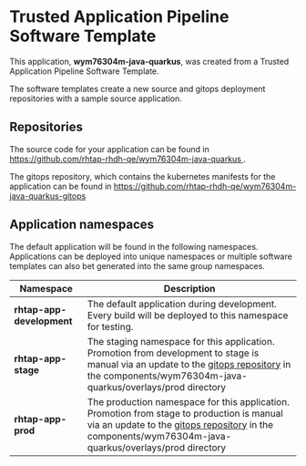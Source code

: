 # Trusted Application Pipeline Software Template

This application, **wym76304m-java-quarkus**, was created from a Trusted Application Pipeline Software Template.

The software templates create a new source and gitops deployment repositories with a sample source application. 

## Repositories

The source code for your application can be found in [https://github.com/rhtap-rhdh-qe/wym76304m-java-quarkus ](https://github.com/rhtap-rhdh-qe/wym76304m-java-quarkus ).
 
The gitops repository, which contains the kubernetes manifests for the application can be found in 
[https://github.com/rhtap-rhdh-qe/wym76304m-java-quarkus-gitops ](https://github.com/rhtap-rhdh-qe/wym76304m-java-quarkus-gitops ) 

## Application namespaces 

The default application will be found in the following namespaces. Applications can be deployed into unique namespaces or multiple software templates can also bet generated into the same group namespaces.  

|  Namespace   |  Description   |  
| -------- | -------- |   
| **rhtap-app-development** | The default application during development. Every build will be deployed to this namespace for testing. | 
| **rhtap-app-stage** | The staging namespace for this application. Promotion from development to stage is manual via an update to the [gitops repository](https://github.com/rhtap-rhdh-qe/wym76304m-java-quarkus-gitops ) in the components/wym76304m-java-quarkus/overlays/prod directory |  
| **rhtap-app-prod** | The production namespace for this application. Promotion from stage to production is manual via an update to the [gitops repository](https://github.com/rhtap-rhdh-qe/wym76304m-java-quarkus-gitops ) in the components/wym76304m-java-quarkus/overlays/prod directory | 